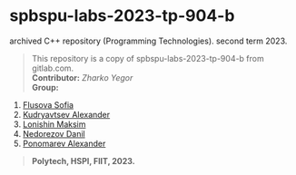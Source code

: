 # spbspu-labs-2023-tp-904-b
archived C++ repository (Programming Technologies). second term 2023.
> This repository is a copy of spbspu-labs-2023-tp-904-b from gitlab.com.  
> **Contributor:** *Zharko Yegor*  
> **Group:**
1. [Flusova Sofia](https://github.com/Bazhenator/spbspu-labs-2023-tp-904-b/tree/flusova.sofia/flusova.sofia)
2. [Kudryavtsev Alexander](https://github.com/Bazhenator/spbspu-labs-2023-tp-904-b/tree/kudryavtsev.alexandr/kudryavtsev.alexandr)
3. [Lonishin Maksim](https://github.com/Bazhenator/spbspu-labs-2023-tp-904-b/tree/lonishin.maksim/lonishin.maksim)
4. [Nedorezov Danil](https://github.com/Bazhenator/spbspu-labs-2023-tp-904-b/tree/nedorezov.danil)
5. [Ponomarev Alexander](https://github.com/Bazhenator/spbspu-labs-2023-tp-904-b/tree/ponomarev.alexander/ponomarev.alexander)
> **Polytech, HSPI, FIIT, 2023.**
